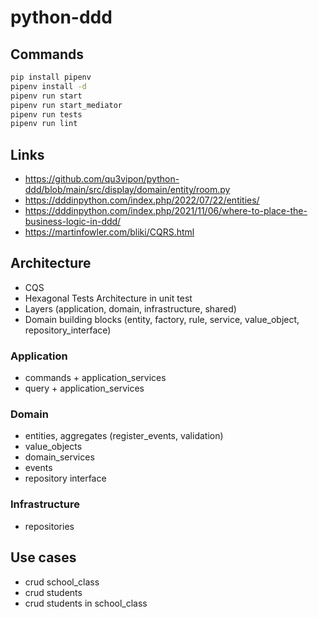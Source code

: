 # python-ddd

## Commands

```bash
pip install pipenv
pipenv install -d
pipenv run start
pipenv run start_mediator
pipenv run tests
pipenv run lint
```

## Links

- https://github.com/qu3vipon/python-ddd/blob/main/src/display/domain/entity/room.py
- https://dddinpython.com/index.php/2022/07/22/entities/
- https://dddinpython.com/index.php/2021/11/06/where-to-place-the-business-logic-in-ddd/
- https://martinfowler.com/bliki/CQRS.html

## Architecture

- CQS
- Hexagonal Tests Architecture in unit test
- Layers (application, domain, infrastructure, shared)
- Domain building blocks (entity, factory, rule, service, value_object, repository_interface)

### Application

- commands + application_services
- query + application_services

### Domain

- entities, aggregates (register_events, validation)
- value_objects
- domain_services
- events
- repository interface

### Infrastructure

- repositories

## Use cases

- crud school_class
- crud students
- crud students in school_class